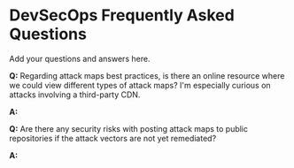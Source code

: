 # DevSecOps Frequently Asked Questions

Add your questions and answers here.

__Q:__ Regarding attack maps best practices, is there an online resource where we could view different types of attack maps?  I'm especially curious on attacks involving a third-party CDN.

__A:__

__Q:__ Are there any security risks with posting attack maps to public repositories if the attack vectors are not yet remediated?

__A:__
